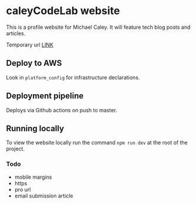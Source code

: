 # caleyCodeLab website

This is a profile website for Michael Caley. It will feature tech blog posts and articles.

Temporary url [LINK](https://d8z7lr2myxuz3.cloudfront.net/)

## Deploy to AWS

Look in `platform_config` for infrastructure declarations.

## Deployment pipeline

Deploys via Github actions on push to master.

## Running locally

To view the website locally run the command `npm run dev` at the root of the project.

### Todo

- mobile margins
- https
- pro url
- email submission article